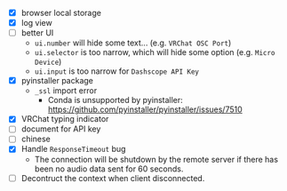 * [x] browser local storage
* [x] log view
* [ ] better UI
	* `ui.number` will hide some text... (e.g. `VRChat OSC Port`)
	* `ui.selector` is too narrow, which will hide some option (e.g. `Micro Device`)
	* `ui.input` is too narrow for `Dashscope API Key`
* [x] pyinstaller package
	* `_ssl` import error
		* Conda is unsupported by pyinstaller: https://github.com/pyinstaller/pyinstaller/issues/7510	
* [x] VRChat typing indicator
* [ ] document for API key
* [ ] chinese
* [x] Handle `ResponseTimeout` bug
	* The connection will be shutdown by the remote server if there has been no audio data sent for 60 seconds.
* [ ] Decontruct the context when client disconnected.